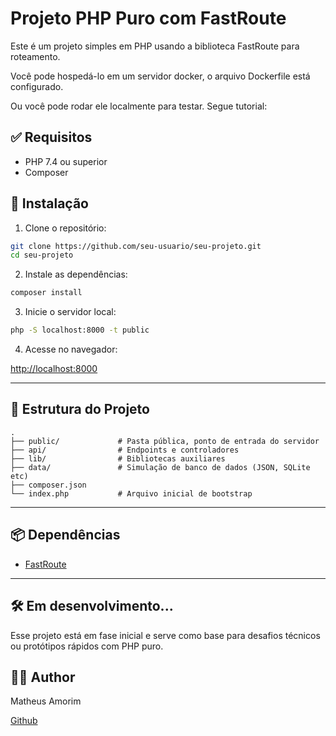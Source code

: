 # Projeto PHP Puro com FastRoute

Este é um projeto simples em PHP usando a biblioteca FastRoute para roteamento.

Você pode hospedá-lo em um servidor docker, o arquivo Dockerfile está configurado.

Ou você pode rodar ele localmente para testar. Segue tutorial:

## ✅ Requisitos

- PHP 7.4 ou superior
- Composer

## 🚀 Instalação

1. Clone o repositório:

```bash
git clone https://github.com/seu-usuario/seu-projeto.git
cd seu-projeto
```

2. Instale as dependências:

```bash
composer install
```

3. Inicie o servidor local:

```bash
php -S localhost:8000 -t public
```

4. Acesse no navegador:

[http://localhost:8000](http://localhost:8000)

---

## 📂 Estrutura do Projeto

```
.
├── public/             # Pasta pública, ponto de entrada do servidor
├── api/                # Endpoints e controladores
├── lib/                # Bibliotecas auxiliares
├── data/               # Simulação de banco de dados (JSON, SQLite etc)
├── composer.json
└── index.php           # Arquivo inicial de bootstrap
```

---

## 📦 Dependências

- [FastRoute](https://github.com/nikic/FastRoute)

---

## 🛠️ Em desenvolvimento...

Esse projeto está em fase inicial e serve como base para desafios técnicos ou protótipos rápidos com PHP puro.

## ✍🏼 Author

Matheus Amorim

[Github](https://github.com/Amorimm101)